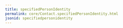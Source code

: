 ```yaml
---
title: specifiedPersonIdentity
permalink: core/Contact.specifiedPersonIdentity.html
jsonid: specifiedpersonidentity
---
```

